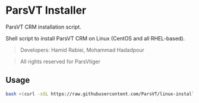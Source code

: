 # ParsVT Installer
ParsVT CRM installation script.

Shell script to install ParsVT CRM on Linux (CentOS and all RHEL-based).

> Developers: Hamid Rabiei, Mohammad Hadadpour

> All rights reserved for ParsVtiger

## Usage
```bash
bash <(curl -sSL https://raw.githubusercontent.com/ParsVT/linux-installer/main/parsvt.sh)
```
